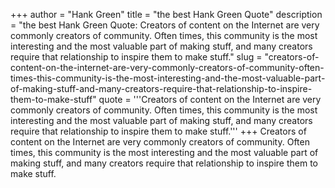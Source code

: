 +++
author = "Hank Green"
title = "the best Hank Green Quote"
description = "the best Hank Green Quote: Creators of content on the Internet are very commonly creators of community. Often times, this community is the most interesting and the most valuable part of making stuff, and many creators require that relationship to inspire them to make stuff."
slug = "creators-of-content-on-the-internet-are-very-commonly-creators-of-community-often-times-this-community-is-the-most-interesting-and-the-most-valuable-part-of-making-stuff-and-many-creators-require-that-relationship-to-inspire-them-to-make-stuff"
quote = '''Creators of content on the Internet are very commonly creators of community. Often times, this community is the most interesting and the most valuable part of making stuff, and many creators require that relationship to inspire them to make stuff.'''
+++
Creators of content on the Internet are very commonly creators of community. Often times, this community is the most interesting and the most valuable part of making stuff, and many creators require that relationship to inspire them to make stuff.
